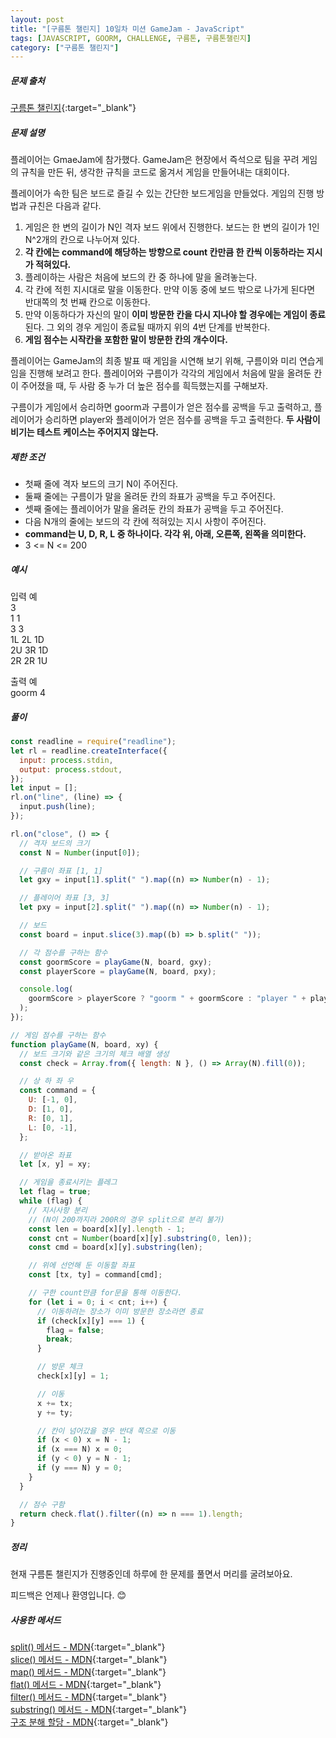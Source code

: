 ```yaml
---
layout: post
title: "[구름톤 챌린지] 10일차 미션 GameJam - JavaScript"
tags: [JAVASCRIPT, GOORM, CHALLENGE, 구름톤, 구름톤챌린지]
category: ["구름톤 챌린지"]
---
```


##### 문제 출처

[구름톤 챌린지](https://level.goorm.io/l/challenge/goormthon-challenge?utm_source=inhouse_level&utm_medium=banner_main&utm_content=open){:target="\_blank"}

##### 문제 설명

플레이어는 GmaeJam에 참가했다. GameJam은 현장에서 즉석으로 팀을 꾸려 게임의 규칙을 만든 뒤, 생각한 규칙을 코드로 옮겨서 게임을 만들어내는 대회이다.

플레이어가 속한 팀은 보드로 즐길 수 있는 간단한 보드게임을 만들었다. 게임의 진행 방법과 규친은 다음과 같다.

1. 게임은 한 변의 길이가 N인 격자 보드 위에서 진행한다. 보드는 한 변의 길이가 1인 N^2개의 칸으로 나누어져 있다.
2. **각 칸에는 command에 해당하는 방향으로 count 칸만큼 한 칸씩 이동하라는 지시가 적혀있다.**
3. 플레이하는 사람은 처음에 보드의 칸 중 하나에 말을 올려놓는다.
4. 각 칸에 적힌 지시대로 말을 이동한다. 만약 이동 중에 보드 밖으로 나가게 된다면 반대쪽의 첫 번째 칸으로 이동한다.
5. 만약 이동하다가 자신의 말이 **이미 방문한 칸을 다시 지나야 할 경우에는 게임이 종료**된다. 그 외의 경우 게임이 종료될 때까지 위의 4번 단계를 반복한다.
6. **게임 점수는 시작칸을 포함한 말이 방문한 칸의 개수이다.**

플레이어는 GameJam의 최종 발표 때 게임을 시연해 보기 위해, 구름이와 미리 연습게임을 진행해 보려고 한다. 플레이어와 구름이가 각각의 게임에서 처음에 말을 올려둔 칸이 주어졌을 때, 두 사람 중 누가 더 높은 점수를 흭득했는지를 구해보자.

구름이가 게임에서 승리하면 goorm과 구름이가 얻은 점수를 공백을 두고 출력하고, 플레이어가 승리하면 player와 플레이어가 얻은 점수를 공백을 두고 출력한다. **두 사람이 비기는 테스트 케이스는 주어지지 않는다.**

##### 제한 조건

- 첫째 줄에 격자 보드의 크기 N이 주어진다.
- 둘째 줄에는 구름이가 말을 올려둔 칸의 좌표가 공백을 두고 주어진다.
- 셋째 줄에는 플레이어가 말을 올려둔 칸의 좌표가 공백을 두고 주어진다.
- 다음 N개의 줄에는 보드의 각 칸에 적혀있는 지시 사항이 주어진다.
- **command는 U, D, R, L 중 하나이다. 각각 위, 아래, 오른쪽, 왼쪽을 의미한다.**
- 3 <= N <= 200

##### 예시

입력 예 <br />
3 <br />
1 1 <br />
3 3 <br />
1L 2L 1D <br />
2U 3R 1D <br />
2R 2R 1U <br />

출력 예 <br />
goorm 4

##### 풀이

```javascript
const readline = require("readline");
let rl = readline.createInterface({
  input: process.stdin,
  output: process.stdout,
});
let input = [];
rl.on("line", (line) => {
  input.push(line);
});

rl.on("close", () => {
  // 격자 보드의 크기
  const N = Number(input[0]);

  // 구름이 좌표 [1, 1]
  let gxy = input[1].split(" ").map((n) => Number(n) - 1);

  // 플레이어 좌표 [3, 3]
  let pxy = input[2].split(" ").map((n) => Number(n) - 1);

  // 보드
  const board = input.slice(3).map((b) => b.split(" "));

  // 각 점수를 구하는 함수
  const goormScore = playGame(N, board, gxy);
  const playerScore = playGame(N, board, pxy);

  console.log(
    goormScore > playerScore ? "goorm " + goormScore : "player " + playerScore
  );
});

// 게임 점수를 구하는 함수
function playGame(N, board, xy) {
  // 보드 크기와 같은 크기의 체크 배열 생성
  const check = Array.from({ length: N }, () => Array(N).fill(0));

  // 상 하 좌 우
  const command = {
    U: [-1, 0],
    D: [1, 0],
    R: [0, 1],
    L: [0, -1],
  };

  // 받아온 좌표
  let [x, y] = xy;

  // 게임을 종료시키는 플레그
  let flag = true;
  while (flag) {
    // 지시사항 분리
    // (N이 200까지라 200R의 경우 split으로 분리 불가)
    const len = board[x][y].length - 1;
    const cnt = Number(board[x][y].substring(0, len));
    const cmd = board[x][y].substring(len);

    // 위에 선언해 둔 이동할 좌표
    const [tx, ty] = command[cmd];

    // 구한 count만큼 for문을 통해 이동한다.
    for (let i = 0; i < cnt; i++) {
      // 이동하려는 장소가 이미 방문한 장소라면 종료
      if (check[x][y] === 1) {
        flag = false;
        break;
      }

      // 방문 체크
      check[x][y] = 1;

      // 이동
      x += tx;
      y += ty;

      // 칸이 넘어갔을 경우 반대 쪽으로 이동
      if (x < 0) x = N - 1;
      if (x === N) x = 0;
      if (y < 0) y = N - 1;
      if (y === N) y = 0;
    }
  }

  // 점수 구함
  return check.flat().filter((n) => n === 1).length;
}
```

##### 정리

현재 구름톤 챌린지가 진행중인데 하루에 한 문제를 풀면서 머리를 굴려보아요.<br />

피드백은 언제나 환영입니다. 😊

##### 사용한 메서드

[split() 메서드 - MDN](https://developer.mozilla.org/ko/docs/Web/JavaScript/Reference/Global_Objects/String/split){:target="\_blank"}<br />
[slice() 메서드 - MDN](https://developer.mozilla.org/ko/docs/Web/JavaScript/Reference/Global_Objects/Array/slice){:target="\_blank"}<br />
[map() 메서드 - MDN](https://developer.mozilla.org/ko/docs/Web/JavaScript/Reference/Global_Objects/Array/map){:target="\_blank"}<br />
[flat() 메서드 - MDN](https://developer.mozilla.org/ko/docs/Web/JavaScript/Reference/Global_Objects/Array/flat){:target="\_blank"}<br />
[filter() 메서드 - MDN](https://developer.mozilla.org/ko/docs/Web/JavaScript/Reference/Global_Objects/Array/filter){:target="\_blank"}<br />
[substring() 메서드 - MDN](https://developer.mozilla.org/ko/docs/Web/JavaScript/Reference/Global_Objects/String/substring){:target="\_blank"}<br />
[구조 분해 할당 - MDN](https://developer.mozilla.org/ko/docs/Web/JavaScript/Reference/Operators/Destructuring_assignment){:target="\_blank"}<br />
